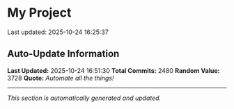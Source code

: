 # My Project


Last updated: 2025-10-24 16:25:37























































































































































































































































































































































































































































































































































































































































































































































































































































































































































































































































































































































































































































































































































































































































































































































































































































































































































































































































































































































































































































































































































































































































































































































































































































































































































































































































































































































































































































































































































































## Auto-Update Information

**Last Updated:** 2025-10-24 16:51:30
**Total Commits:** 2480
**Random Value:** 3728
**Quote:** _Automate all the things!_

---
_This section is automatically generated and updated._
